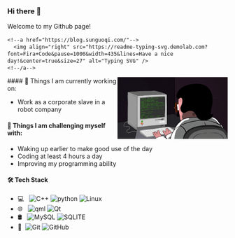 ### Hi there 👋
Welcome to my Github page! 
 <!-- dynamic typing effect 动态打字效果 -->
    <!--a href="https://blog.sunguoqi.com/"-->
      <img align="right" src="https://readme-typing-svg.demolab.com?font=Fira+Code&pause=1000&width=435&lines=Have a nice day!&center=true&size=27" alt="Typing SVG" />
    <!--/a-->
  <!-- knock code pictures 敲代码的图片 -->
  <img align="right" alt="img" src="https://github.com/once233/once233/blob/main/img/coding.gif" width="50%" height="auto"/>
#### 🌱 Things I am currently working on: 

- Work as a corporate slave in a robot company


#### :muscle: Things I am challenging myself with:
- Waking up earlier to make good use of the day
- Coding at least 4 hours a day
- Improving my programming ability

#### 🛠 Tech Stack

- 💻 &#160; ![C++](https://img.shields.io/badge/-C++-333333?style=flat&logo=c++&logoColor=007396)
![python](https://img.shields.io/badge/-python-00a0ff?style=flat&logo=python&logoColor=007396)
![Linux](https://img.shields.io/badge/-Linux-333333?style=flat&logo=Linux&logoColor=FCC624)
- 🌐 &#160; ![qml](https://img.shields.io/badge/-QML-00ff00?style=flat&logo=qml)
![Qt](https://img.shields.io/badge/-Qt-333333?style=flat&logo=qt)
- 🛢 &#160; ![MySQL](https://img.shields.io/badge/-MySQL-333333?style=flat&logo=mysql)
![SQLITE](https://img.shields.io/badge/-SQLite-333333?style=flat&logo=sqlite)
- 🔧 &#160;![Git](https://img.shields.io/badge/-Git-333333?style=flat&logo=git)
![GitHub](https://img.shields.io/badge/-GitHub-333333?style=flat&logo=github)

